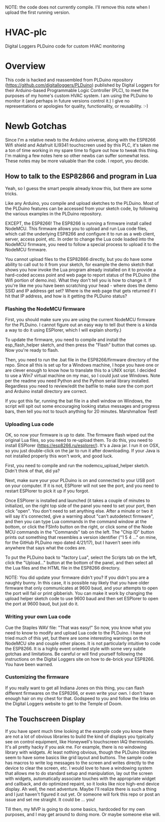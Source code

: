 NOTE: the code does not currently compile. I'll remove this note when I upload the first running version.

# HVAC-plc
Digital Loggers PLDuino code for custom HVAC monitoring

# Overview
This code is hacked and reassembled from PLDuino repository (<https://github.com/digitalloggers/PLDuino>) published by Digital Loggers for their Arduino-based Programmable Logic Controller (PLC), to meet the purposes of my home's custom HVAC system. I am using the PLDuino to monitor it (and perhaps in future versions control it.) I give no representations or apologies for quality, functionality, or reusability. :-)

# Newb Gotchas
Since I'm a relative newb to the Arduino universe, along with the ESP8266 Wifi shield and Adafruit ILI9341 touchscreen used by this PLC, it's taken me a ton of time working in my spare time to figure out how to tweak this thing. I'm making a few notes here so other newbs can suffer somewhat less. These notes may be more valuable than the code. I report, you decide.

## How to talk to the ESP82866 and program in Lua
Yeah, so I guess the smart people already know this, but there are some tricks.

Like any Arduino, you compile and upload sketches to the PLDuino. Most of the PLDuino features can be accessed from your
sketch code, by following the various examples in the PLDuino repository.

EXCEPT, the ESP8266! The ESP8266 is running a firmware install called NodeMCU. This firmware allows you to upload and run Lua code files, which call the underlying ESP8266 and configure it to run as a web client, server, access point, etc. In order to change the Lua code loaded into the NodeMCU firmware, you need to follow a special process to upload it to the NodeMCU firmware.

You cannot upload files to the ESP82866 directly, but you do have some ability to call out to it from your sketch, for example the demo sketch that shows you how invoke the Lua program already installed on it to provide a hard-coded access point and web page to report status of the PLDuino (the Wifi portion of demo.ino). What they don't tell you is how to change it. If you're like me you have been scratching your head - where does the demo SSID and IP address get set? Where is the web page that gets returned if I hit that IP address, and how is it getting the PLDuino status?

### Flashing the NodeMCU firmware
First, you should make sure you are using the current NodeMCU firmware for the PLDuino. I cannot figure out an easy way to tell (but there is a kinda a way to do it using ESPlorer, which I will explain shortly.)

To update the firmware, you need to compile and install the esp_flash_helper sketch, and then press the "Flash" button that comes up. Now you're ready to flash.

Then, you need to run the .bat file in the ESP8266/firmware directory of the repo. Since all this is set up for a Windows machine, I hope you have one or are clever enough to know how to translate this to a UNIX script. I decided to use a Win7 virtual machine on my mac, so I could just use Windows. Note per the readme you need Python and the Python serial library installed. Regardless you need to review/edit the batfile to make sure the com port and Arduino install directory are correct.

If you got this far, running the bat file in a shell window on Windows, the script will spit out some encouraging looking status messages and progress bars, then tell you not to touch anything for 20 minutes. Marshmallow Test!
### Uploading Lua code
OK, so now your firmware is up to date. The firmware flash wiped out the original Lua files, so you need to re-upload them. To do this, you need to install ESPlorer (<https://esp8266.ru/esplorer/>). It's a Java jar. I run it on OSX, so you just double-click on the jar to run it after downloading. If your Java is not installed properly this won't work, and good luck.

First, you need to compile and run the nodemcu_upload_helper sketch. Didn't think of that, did ya?

Next, make sure your your PLDuino is on and connected to your USB port on your computer. If it is not, ESPlorer will not see the port, and you need to restart ESPlorer to pick it up if you forgot.

Once ESPlorer is installed and launched (it takes a couple of minutes to initialize), on the right top side of the panel you need to set your port, then click "open". You don't need to set anything else. After a minute or two it will say it's connected, give a warning about "can't autodetect firmware", and then you can type Lua commands in the command window at the bottom, or click the FSInfo button on the right, or click some of the Node MCU commands in the "Commands" tab on the left. The "Chip ID" button prints out something that resembles a version identifier ("1 5 4 ..." on mine, for the GitHub PLDuino repo dated 4/21/17), but I haven't seen info anywhere that says what the codes are.

To put the PLDuino back to "factory Lua", select the Scripts tab on the left, click the "Upload..." button at the bottom of the panel, and then select all the Lua files and the HTML file in the ESP8266 directory.

NOTE: You did update your firmware didn't you? If you didn't you are a naughty bunny. In this case, it is possible nay likely that you have older firmware that only communicates at 9600 baud, and your attempts to open the port will fail or print gibberish. You can make it work by changing the upload helper sketch code to use 9600 baud and then set ESPlorer to open the port at 9600 baud, but just do it.
### Writing your own Lua code
Cue the Staples WAV file: "That was easy!" So now, you know what you need to know to modify and upload Lua code to the PLDuino. I have not tried much of this yet, but there are some interesting warnings on the NodeMCU site and couple other places. It is not particularly intuitive to code the ESP8266. It is a highly event oriented style with some very subtle gotchas and limitations. Be careful or will find yourself following the instructions on the Digital Loggers site on how to de-brick your ESP8266. You have been warned.
### Customizing the firmware
If you really want to get all Indiana Jones on this thing, you can flash different firmwares on the ESP8266, or even write your own. I don't have enough hair on my chest for that. Godspeed to you and follow the links on the Digital Loggers website to get to the Temple of Doom.

## The Touchscreen Display
If you have spent much time looking at the example code you know there are not a lot of obvious libraries to build the kind of displays you typically see on control equipment, like Honeywell's touchscreen IAQ thermostats. It's all pretty hacky if you ask me. For example, there is no windowing library with widgets. At least nothing obvious, though the PLDuino libraries seem to have some basics like grid layout and buttons. The sample code has macros to write log messages to the screen and writes directly to the device to clear the screen, etc. I would love to have a windowing system that allows me to do standard setup and manipulation, lay out the screen with widgets, automatically associate touches with the appropriate widget and callback, and do optimized repaint, so it looks like nice high-end device display. Ah well, the next adventure. Maybe I'll realize there is such a thing and I just haven't figured it out yet. Or someone will fork this repo or post an issue and set me straight. It could be ... you!

Till then, my MVP is going to do some basics, hardcoded for my own purposes, and I may get around to doing more. Or maybe someone else will.
